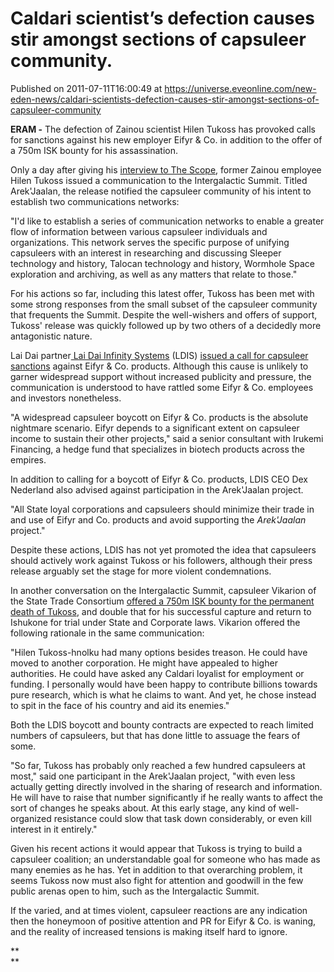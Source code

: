 # Caldari scientist’s defection causes stir amongst sections of capsuleer community.
Published on 2011-07-11T16:00:49 at https://universe.eveonline.com/new-eden-news/caldari-scientists-defection-causes-stir-amongst-sections-of-capsuleer-community

**ERAM -** The defection of Zainou scientist Hilen Tukoss has provoked calls for sanctions against his new employer Eifyr & Co. in addition to the offer of a 750m ISK bounty for his assassination.

Only a day after giving his [interview to The Scope](http://www.eveonline.com/news/newsFromEve.asp?newsID=4650 "Read the previous article."), former Zainou employee Hilen Tukoss issued a communication to the Intergalactic Summit. Titled Arek'Jaalan, the release notified the capsuleer community of his intent to establish two communications networks:

"I'd like to establish a series of communication networks to enable a greater flow of information between various capsuleer individuals and organizations. This network serves the specific purpose of unifying capsuleers with an interest in researching and discussing Sleeper technology and history, Talocan technology and history, Wormhole Space exploration and archiving, as well as any matters that relate to those."

For his actions so far, including this latest offer, Tukoss has been met with some strong responses from the small subset of the capsuleer community that frequents the Summit. Despite the well-wishers and offers of support, Tukoss' release was quickly followed up by two others of a decidedly more antagonistic nature.

Lai Dai partner[ Lai Dai Infinity Systems](http://wiki.eveonline.com/en/wiki/Lai_Dai_Infinity_Systems_%28Player_corporation%29 "Public Information Portal") (LDIS) [issued a call for capsuleer sanctions](http://www.eveonline.com/ingameboard.asp?a=topic&threadID=1548418 "Intergalactic Summit Release") against Eifyr & Co. products. Although this cause is unlikely to garner widespread support without increased publicity and pressure, the communication is understood to have rattled some Eifyr & Co. employees and investors nonetheless.

"A widespread capsuleer boycott on Eifyr & Co. products is the absolute nightmare scenario. Eifyr depends to a significant extent on capsuleer income to sustain their other projects," said a senior consultant with Irukemi Financing, a hedge fund that specializes in biotech products across the empires.

In addition to calling for a boycott of Eifyr & Co. products, LDIS CEO Dex Nederland also advised against participation in the Arek'Jaalan project. 

"All State loyal corporations and capsuleers should minimize their trade in and use of Eifyr and Co. products and avoid supporting the _Arek'Jaalan_ project."

Despite these actions, LDIS has not yet promoted the idea that capsuleers should actively work against Tukoss or his followers, although their press release arguably set the stage for more violent condemnations.

In another conversation on the Intergalactic Summit, capsuleer Vikarion of the State Trade Consortium [offered a 750m ISK bounty for the permanent death of Tukoss](http://www.eveonline.com/ingameboard.asp?a=topic&threadID=1548659 "Intergalactic Summit Release"), and double that for his successful capture and return to Ishukone for trial under State and Corporate laws. Vikarion offered the following rationale in the same communication:

"Hilen Tukoss-hnolku had many options besides treason. He could have moved to another corporation. He might have appealed to higher authorities. He could have asked any Caldari loyalist for employment or funding. I personally would have been happy to contribute billions towards pure research, which is what he claims to want. And yet, he chose instead to spit in the face of his country and aid its enemies."

Both the LDIS boycott and bounty contracts are expected to reach limited numbers of capsuleers, but that has done little to assuage the fears of some.

"So far, Tukoss has probably only reached a few hundred capsuleers at most," said one participant in the Arek'Jaalan project, "with even less actually getting directly involved in the sharing of research and information. He will have to raise that number significantly if he really wants to affect the sort of changes he speaks about. At this early stage, any kind of well-organized resistance could slow that task down considerably, or even kill interest in it entirely."

Given his recent actions it would appear that Tukoss is trying to build a capsuleer coalition; an understandable goal for someone who has made as many enemies as he has. Yet in addition to that overarching problem, it seems Tukoss now must also fight for attention and goodwill in the few public arenas open to him, such as the Intergalactic Summit.

If the varied, and at times violent, capsuleer reactions are any indication then the honeymoon of positive attention and PR for Eifyr & Co. is waning, and the reality of increased tensions is making itself hard to ignore.

**  
**
